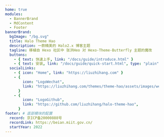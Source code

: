 ```yaml
---
home: true
modules:
  - BannerBrand
  - MdContent
  - Footer
bannerBrand:
  bgImage: "/bg.svg"
  title: Halo Theme Hao
  description: 一款精美的 Halo2.x 博客主题
  tagline: 移植自 Hexo 社区中 张洪Heo 对 Hexo-Theme-Butterfly 主题的魔改
  buttons:
    - { text: 快速上手, link: "/docs/guide/introduce.html" }
    - { text: 安装, link: "/docs/guide/quick-start.html", type: "plain" }
  socialLinks:
    - { icon: "Home", link: "https://liuzhihang.com" }
    - {
        icon: "LogoWechat",
        link: "https://liuzhihang.com/themes/theme-hao/assets/images/wechat/wechat1.png",
      }
    - {
        icon: "LogoGithub",
        link: "https://github.com/liuzhihang/halo-theme-hao",
      }
footer: # 底部模块的配置
  record: 京ICP备20000888号
  recordLink: https://beian.miit.gov.cn/
  startYear: 2022
---
```

